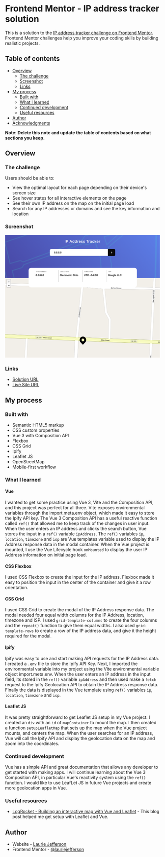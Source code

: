 # Frontend Mentor - IP address tracker solution

This is a solution to the [IP address tracker challenge on Frontend Mentor](https://www.frontendmentor.io/challenges/ip-address-tracker-I8-0yYAH0). Frontend Mentor challenges help you improve your coding skills by building realistic projects. 

## Table of contents

- [Overview](#overview)
  - [The challenge](#the-challenge)
  - [Screenshot](#screenshot)
  - [Links](#links)
- [My process](#my-process)
  - [Built with](#built-with)
  - [What I learned](#what-i-learned)
  - [Continued development](#continued-development)
  - [Useful resources](#useful-resources)
- [Author](#author)
- [Acknowledgments](#acknowledgments)

**Note: Delete this note and update the table of contents based on what sections you keep.**

## Overview

### The challenge

Users should be able to:

- View the optimal layout for each page depending on their device's screen size
- See hover states for all interactive elements on the page
- See their own IP address on the map on the initial page load
- Search for any IP addresses or domains and see the key information and location

### Screenshot

![Screenshot](./screenshot.png)

### Links

- [Solution URL](https://github.com/lauriejefferson/frontend-mentor-solutions/tree/main/ip-address-tracker)
- [Live Site URL](https://your-live-site-url.com)

## My process

### Built with

- Semantic HTML5 markup
- CSS custom properties
- Vue 3 with Composition API
- Flexbox
- CSS Grid
- Ipify
- Leaflet JS
- OpenStreetMap
- Mobile-first workflow

### What I learned

#### Vue
 I wanted to get some practice using Vue 3, Vite and the Composition API, and this project was perfect for all three.   Vite exposes environmental variables through the import.meta.env object, which made it easy to store the Ipify API key.  The Vue 3 Composition API has a useful reactive function called ```ref()``` that allowed me to keep track of the changes in user input.  When the user enters an IP address and clicks the search button, Vue stores the input in a ```ref()``` variable ```ipAddress```.  The ```ref()``` variables ```ip```, ```location```, ```timezone``` and ```isp```   are Vue templates variable used to display the IP Address response data in the modal container.
 When the Vue project is mounted, I use the Vue Lifecycle hook ```onMounted``` to display the user IP Address information on initial page load.

#### CSS Flexbox 
I used CSS Flexbox to create the input for the IP address. Flexbox made it easy to position the input in the center of the container and give it a row orientation.  
 
#### CSS Grid 
I used CSS Grid to create the modal of the IP Address response data.  The modal needed four equal width columns for the IP Address, location, timezone and ISP.  I used ```grid-template-columns``` to create the four columns and the ```repeat()``` function to give them  equal widths.  I also used ```grid-template-rows``` to create a row of the IP address data, and give it the height required for the modal.

#### Ipify
Ipify was easy to use and start making API requests for the IP Address data. I created a ```.env``` file to store the Ipify API Key.  Next, I imported the environmental variable into my project using the Vite environmental variable object import.meta.env. When the user enters an IP address in the input field, its stored in the ```ref()``` variable ```ipAddress```  and then used make a ```fetch```  request to the Ipify Geolocation API to obtain the IP Address response data.  Finally the data is displayed in the Vue template using ```ref()``` variables ```ip```, ```location```, ```timezone``` and ```isp```.

#### Leaflet JS 
It was pretty straightforward to get Leaflet JS setup in my Vue project. I created an ```div``` with an ```id``` of ```mapContainer``` to mount the map.  I then created a function ```setupLeafletMap``` that sets up the map when the Vue project mounts, and centers the map.  When the user searches for an IP address, Vue will call the Ipify API and display the geolocation data on the map and zoom into the coordinates.  

### Continued development

Vue has a simple API and great documentation that allows any developer to get started with making apps.  I will continue learning about the Vue 3 Composition API, in particular Vue's reactivity system using the ```ref()``` function. I would like to use LeafLet JS in future Vue projects and create more geolocation apps in Vue.

### Useful resources

- [LogRocket - Building an interactive map with Vue and Leaflet](https://blog.logrocket.com/building-an-interactive-map-with-vue-and-leaflet/) - This blog post helped me get setup with Leaflet and Vue.

## Author

- Website - [Laurie Jefferson](https://www.github.com/lauriejefferson)
- Frontend Mentor - [@lauriejefferson](https://www.frontendmentor.io/profile/lauriejefferson)
